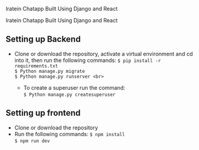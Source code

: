 Iratein Chatapp Built Using Django and React


Iratein Chatapp Built Using Django and React

## Setting up Backend
-   Clone or download the repository, activate a virtual environment and cd into it, then run the following commands:
    ```$ pip install -r requirements.txt``` <br />
    ```$ Python manage.py migrate``` <br />
    ```$ Python manage.py runserver <br>```

    - To create a superuser run the command: <br />
        ```$ Python manage.py createsuperuser```


## Setting up frontend
-   Clone or download the repository
- Run the following commands: 
    ```$ npm install``` <br />
    ```$ npm run dev```<br />

